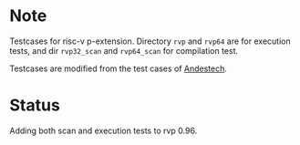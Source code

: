 # Note

Testcases for risc-v p-extension. Directory `rvp` and `rvp64` are for execution tests, and dir `rvp32_scan` and `rvp64_scan` for compilation test.

Testcases are modified from the test cases of [Andestech](https://github.com/andestech/gcc.git).


# Status
Adding both scan and execution tests to rvp 0.96.

